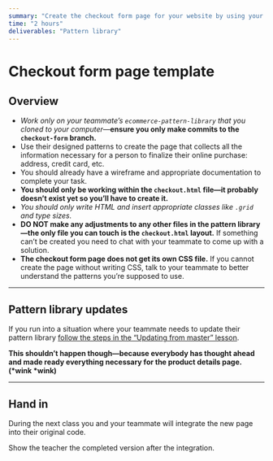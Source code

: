 ```yaml
---
summary: "Create the checkout form page for your website by using your previously created patterns."
time: "2 hours"
deliverables: "Pattern library"
---
```


# Checkout form page template

## Overview

- _Work only on your teammate’s `ecommerce-pattern-library` that you cloned to your computer_—**ensure you only make commits to the `checkout-form` branch.**
- Use their designed patterns to create the page that collects all the information necessary for a person to finalize their online purchase: address, credit card, etc.
- You should already have a wireframe and appropriate documentation to complete your task.
- **You should only be working within the `checkout.html` file—it probably doesn’t exist yet so you’ll have to create it.**
- _You should only write HTML and insert appropriate classes like `.grid` and type sizes._
- **DO NOT make any adjustments to any other files in the pattern library—the only file you can touch is the `checkout.html` layout.** If something can’t be created you need to chat with your teammate to come up with a solution.
- **The checkout form page does not get its own CSS file.** If you cannot create the page without writing CSS, talk to your teammate to better understand the patterns you’re supposed to use.

---

## Pattern library updates

If you run into a situation where your teammate needs to update their pattern library [follow the steps in the “Updating from master” lesson](https://learntheweb.courses/courses/web-dev-4/updating-from-master/).

**This shouldn’t happen though—because everybody has thought ahead and made ready everything necessary for the product details page. (\*wink \*wink)**

---

## Hand in

During the next class you and your teammate will integrate the new page into their original code.

Show the teacher the completed version after the integration.
